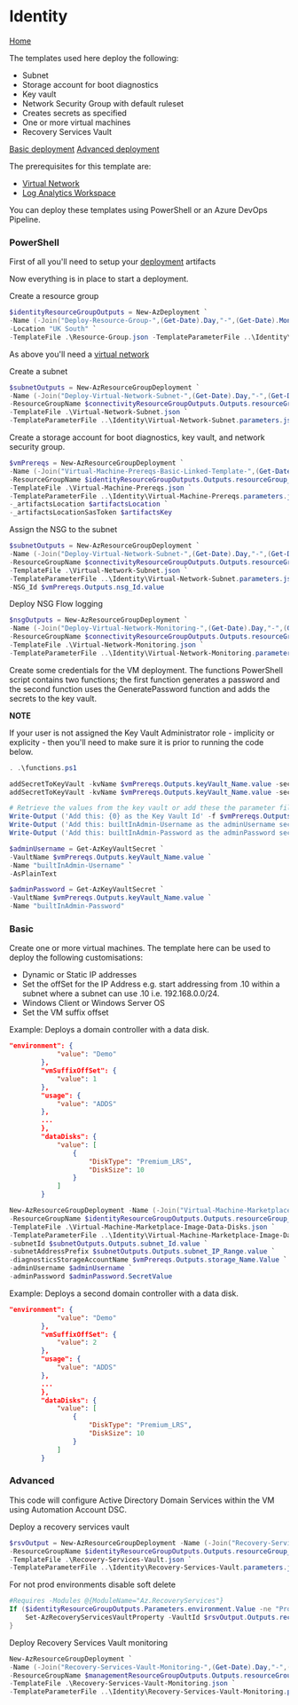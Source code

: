 # Identity 

[Home](../readme.md)

The templates used here deploy the following:

* Subnet
* Storage account for boot diagnostics
* Key vault
* Network Security Group with default ruleset
* Creates secrets as specified
* One or more virtual machines
* Recovery Services Vault 

[Basic deployment](#basic) 
[Advanced deployment](#advanced)

The prerequisites for this template are: 

* [Virtual Network](../Connectivity/readme.md)
* [Log Analytics Workspace](../Management/readme.md)

You can deploy these templates using PowerShell or an Azure DevOps Pipeline. 

### PowerShell

First of all you'll need to setup your [deployment](../Deploy/readme.md) artifacts

Now everything is in place to start a deployment.

Create a resource group

```powershell
$identityResourceGroupOutputs = New-AzDeployment `
-Name (-Join("Deploy-Resource-Group-",(Get-Date).Day,"-",(Get-Date).Month,"-",(Get-Date).Year,"-",(Get-Date).Hour,(Get-Date).Minute))`
-Location "UK South" `
-TemplateFile .\Resource-Group.json -TemplateParameterFile ..\Identity\Resource-Group.parameters.json
```

As above you'll need a [virtual network](../Connectivity/readme.md)

Create a subnet

```powershell
$subnetOutputs = New-AzResourceGroupDeployment `
-Name (-Join("Deploy-Virtual-Network-Subnet-",(Get-Date).Day,"-",(Get-Date).Month,"-",(Get-Date).Year,"-",(Get-Date).Hour,(Get-Date).Minute)) `
-ResourceGroupName $connectivityResourceGroupOutputs.Outputs.resourceGroup_Name.value `
-TemplateFile .\Virtual-Network-Subnet.json `
-TemplateParameterFile ..\Identity\Virtual-Network-Subnet.parameters.json
```

Create a storage account for boot diagnostics, key vault, and network security group.

```powershell
$vmPrereqs = New-AzResourceGroupDeployment `
-Name (-Join("Virtual-Machine-Prereqs-Basic-Linked-Template-",(Get-Date).Day,"-",(Get-Date).Month,"-",(Get-Date).Year,"-",(Get-Date).Hour,(Get-Date).Minute)) `
-ResourceGroupName $identityResourceGroupOutputs.Outputs.resourceGroup_Name.value `
-TemplateFile .\Virtual-Machine-Prereqs.json `
-TemplateParameterFile ..\Identity\Virtual-Machine-Prereqs.parameters.json `
-_artifactsLocation $artifactsLocation `
-_artifactsLocationSasToken $artifactsKey
```

Assign the NSG to the subnet

```powershell
$subnetOutputs = New-AzResourceGroupDeployment `
-Name (-Join("Deploy-Virtual-Network-Subnet-",(Get-Date).Day,"-",(Get-Date).Month,"-",(Get-Date).Year,"-",(Get-Date).Hour,(Get-Date).Minute)) `
-ResourceGroupName $connectivityResourceGroupOutputs.Outputs.resourceGroup_Name.value `
-TemplateFile .\Virtual-Network-Subnet.json `
-TemplateParameterFile ..\Identity\Virtual-Network-Subnet.parameters.json `
-NSG_Id $vmPrereqs.Outputs.nsg_Id.value
```

Deploy NSG Flow logging

```powershell
$nsgOutputs = New-AzResourceGroupDeployment `
-Name (-Join("Deploy-Virtual-Network-Monitoring-",(Get-Date).Day,"-",(Get-Date).Month,"-",(Get-Date).Year,"-",(Get-Date).Hour,(Get-Date).Minute)) `
-ResourceGroupName $connectivityResourceGroupOutputs.Outputs.resourceGroup_Name.value `
-TemplateFile .\Virtual-Network-Monitoring.json `
-TemplateParameterFile ..\Identity\Virtual-Network-Monitoring.parameters.json
```

Create some credentials for the VM deployment. The functions PowerShell script contains two functions; the first function generates a password and the second function uses the GeneratePassword function and adds the secrets to the key vault. 

**NOTE**

If your user is not assigned the Key Vault Administrator role - implicity or explicity - then you'll need to make sure it is prior to running the code below.

```powershell
. .\functions.ps1

addSecretToKeyVault -kvName $vmPrereqs.Outputs.keyVault_Name.value -secretName "builtInAdmin-Username" -secretType "Username" -secretValue "local_admin"
addSecretToKeyVault -kvName $vmPrereqs.Outputs.keyVault_Name.value -secretName "builtInAdmin-Password" -secretType "Password"

# Retrieve the values from the key vault or add these the parameter file
Write-Output ('Add this: {0} as the Key Vault Id' -f $vmPrereqs.Outputs.keyVault_Id.value)
Write-Output ('Add this: builtInAdmin-Username as the adminUsername secret name')
Write-Output ('Add this: builtInAdmin-Password as the adminPassword secret name')

$adminUsername = Get-AzKeyVaultSecret `
-VaultName $vmPrereqs.Outputs.keyVault_Name.value `
-Name "builtInAdmin-Username" `
-AsPlainText

$adminPassword = Get-AzKeyVaultSecret `
-VaultName $vmPrereqs.Outputs.keyVault_Name.value `
-Name "builtInAdmin-Password"
```

### <a name="basic"></a>Basic 

Create one or more virtual machines. The template here can be used to deploy the following customisations:

* Dynamic or Static IP addresses
* Set the offSet for the IP Address e.g. start addressing from .10 within a subnet where a subnet can use .10 i.e. 192.168.0.0/24.
* Windows Client or Windows Server OS
* Set the VM suffix offset

Example: Deploys a domain controller with a data disk.

```json
"environment": {
            "value": "Demo"
        },
        "vmSuffixOffSet": {
            "value": 1
        },
        "usage": {
            "value": "ADDS"
        },
        ...
        },
        "dataDisks": {
            "value": [
                {
                    "DiskType": "Premium_LRS",
                    "DiskSize": 10
                }
            ]
        }
```

```powershell
New-AzResourceGroupDeployment -Name (-Join("Virtual-Machine-Marketplace-Image-",(Get-Date).Day,"-",(Get-Date).Month,"-",(Get-Date).Year,"-",(Get-Date).Hour,(Get-Date).Minute)) `
-ResourceGroupName $identityResourceGroupOutputs.Outputs.resourceGroup_Name.value `
-TemplateFile .\Virtual-Machine-Marketplace-Image-Data-Disks.json `
-TemplateParameterFile ..\Identity\Virtual-Machine-Marketplace-Image-Data-Disks-1.parameters.json `
-subnetId $subnetOutputs.Outputs.subnet_Id.value `
-subnetAddressPrefix $subnetOutputs.Outputs.subnet_IP_Range.value `
-diagnosticsStorageAccountName $vmPrereqs.Outputs.storage_Name.Value `
-adminUsername $adminUsername `
-adminPassword $adminPassword.SecretValue
```

Example: Deploys a second domain controller with a data disk.

```json
"environment": {
            "value": "Demo"
        },
        "vmSuffixOffSet": {
            "value": 2
        },
        "usage": {
            "value": "ADDS"
        },
        ...
        },
        "dataDisks": {
            "value": [
                {
                    "DiskType": "Premium_LRS",
                    "DiskSize": 10
                }
            ]
        }
```

###  <a name="advanced"></a>Advanced

This code will configure Active Directory Domain Services within the VM using Automation Account DSC.


Deploy a recovery services vault 

```powershell
$rsvOutput = New-AzResourceGroupDeployment -Name (-Join("Recovery-Services-Vault-",(Get-Date).Day,"-",(Get-Date).Month,"-",(Get-Date).Year,"-",(Get-Date).Hour,(Get-Date).Minute)) `
-ResourceGroupName $identityResourceGroupOutputs.Outputs.resourceGroup_Name.value `
-TemplateFile .\Recovery-Services-Vault.json `
-TemplateParameterFile ..\Identity\Recovery-Services-Vault.parameters.json
```

For not prod environments disable soft delete

```powershell
#Requires -Modules @{ModuleName="Az.RecoveryServices"}
If ($identityResourceGroupOutputs.Parameters.environment.Value -ne "Prod"){
    Set-AzRecoveryServicesVaultProperty -VaultId $rsvOutput.Outputs.recoveryServicesVault_Id.value -SoftDeleteFeatureState Disable
}
```

Deploy Recovery Services Vault monitoring

```powershell
New-AzResourceGroupDeployment `
-Name (-Join("Recovery-Services-Vault-Monitoring-",(Get-Date).Day,"-",(Get-Date).Month,"-",(Get-Date).Year,"-",(Get-Date).Hour,(Get-Date).Minute)) `
-ResourceGroupName $managementResourceGroupOutputs.Outputs.resourceGroup_Name.value `
-TemplateFile .\Recovery-Services-Vault-Monitoring.json `
-TemplateParameterFile ..\Identity\Recovery-Services-Vault-Monitoring.parameters.json
```